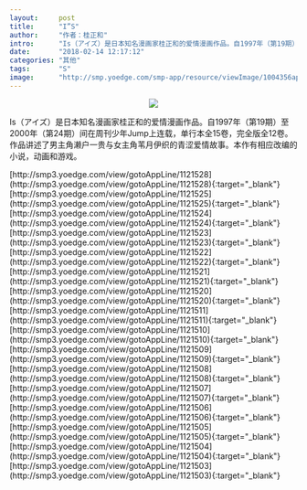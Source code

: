```yaml
---
layout:     post
title:      "I”S"
author:     "作者：桂正和"
intro:      "Is（アイズ）是日本知名漫画家桂正和的爱情漫画作品。自1997年（第19期）至2000年（第24期）间在周刊少年Jump上连载，单行本全15卷，完全版全12卷。作品讲述了男主角濑户一贵与女主角苇月伊织的青涩爱情故事。本作有相应改编的小说，动画和游戏。"
date:       "2018-02-14 12:17:12"
categories: "其他"
tags:       "S"
image:      "http://smp.yoedge.com/smp-app/resource/viewImage/1004356appline.png"
---
```

<div style="text-align: center">
<p><img src="http://smp.yoedge.com/smp-app/resource/viewImage/1004356appline.png"/></p>
</div>
<p class="post-meta">
<span>Is（アイズ）是日本知名漫画家桂正和的爱情漫画作品。自1997年（第19期）至2000年（第24期）间在周刊少年Jump上连载，单行本全15卷，完全版全12卷。作品讲述了男主角濑户一贵与女主角苇月伊织的青涩爱情故事。本作有相应改编的小说，动画和游戏。</span>
</p>
[http://smp3.yoedge.com/view/gotoAppLine/1121528](http://smp3.yoedge.com/view/gotoAppLine/1121528){:target="_blank"}
[http://smp3.yoedge.com/view/gotoAppLine/1121525](http://smp3.yoedge.com/view/gotoAppLine/1121525){:target="_blank"}
[http://smp3.yoedge.com/view/gotoAppLine/1121524](http://smp3.yoedge.com/view/gotoAppLine/1121524){:target="_blank"}
[http://smp3.yoedge.com/view/gotoAppLine/1121523](http://smp3.yoedge.com/view/gotoAppLine/1121523){:target="_blank"}
[http://smp3.yoedge.com/view/gotoAppLine/1121522](http://smp3.yoedge.com/view/gotoAppLine/1121522){:target="_blank"}
[http://smp3.yoedge.com/view/gotoAppLine/1121521](http://smp3.yoedge.com/view/gotoAppLine/1121521){:target="_blank"}
[http://smp3.yoedge.com/view/gotoAppLine/1121520](http://smp3.yoedge.com/view/gotoAppLine/1121520){:target="_blank"}
[http://smp3.yoedge.com/view/gotoAppLine/1121511](http://smp3.yoedge.com/view/gotoAppLine/1121511){:target="_blank"}
[http://smp3.yoedge.com/view/gotoAppLine/1121510](http://smp3.yoedge.com/view/gotoAppLine/1121510){:target="_blank"}
[http://smp3.yoedge.com/view/gotoAppLine/1121509](http://smp3.yoedge.com/view/gotoAppLine/1121509){:target="_blank"}
[http://smp3.yoedge.com/view/gotoAppLine/1121508](http://smp3.yoedge.com/view/gotoAppLine/1121508){:target="_blank"}
[http://smp3.yoedge.com/view/gotoAppLine/1121507](http://smp3.yoedge.com/view/gotoAppLine/1121507){:target="_blank"}
[http://smp3.yoedge.com/view/gotoAppLine/1121506](http://smp3.yoedge.com/view/gotoAppLine/1121506){:target="_blank"}
[http://smp3.yoedge.com/view/gotoAppLine/1121505](http://smp3.yoedge.com/view/gotoAppLine/1121505){:target="_blank"}
[http://smp3.yoedge.com/view/gotoAppLine/1121504](http://smp3.yoedge.com/view/gotoAppLine/1121504){:target="_blank"}
[http://smp3.yoedge.com/view/gotoAppLine/1121503](http://smp3.yoedge.com/view/gotoAppLine/1121503){:target="_blank"}


